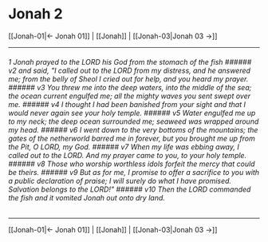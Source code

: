 # Jonah 2

[[Jonah-01|← Jonah 01]] | [[Jonah]] | [[Jonah-03|Jonah 03 →]]
***

###### 1 Jonah prayed to the LORD his God from the stomach of the fish ###### v2 and said, "I called out to the LORD from my distress, and he answered me; from the belly of Sheol I cried out for help, and you heard my prayer. ###### v3 You threw me into the deep waters, into the middle of the sea; the ocean current engulfed me; all the mighty waves you sent swept over me. ###### v4 I thought I had been banished from your sight and that I would never again see your holy temple. ###### v5 Water engulfed me up to my neck; the deep ocean surrounded me; seaweed was wrapped around my head. ###### v6 I went down to the very bottoms of the mountains; the gates of the netherworld barred me in forever, but you brought me up from the Pit, O LORD, my God. ###### v7 When my life was ebbing away, I called out to the LORD. And my prayer came to you, to your holy temple. ###### v8 Those who worship worthless idols forfeit the mercy that could be theirs. ###### v9 But as for me, I promise to offer a sacrifice to you with a public declaration of praise; I will surely do what I have promised. Salvation belongs to the LORD!" ###### v10 Then the LORD commanded the fish and it vomited Jonah out onto dry land.

***
[[Jonah-01|← Jonah 01]] | [[Jonah]] | [[Jonah-03|Jonah 03 →]]
